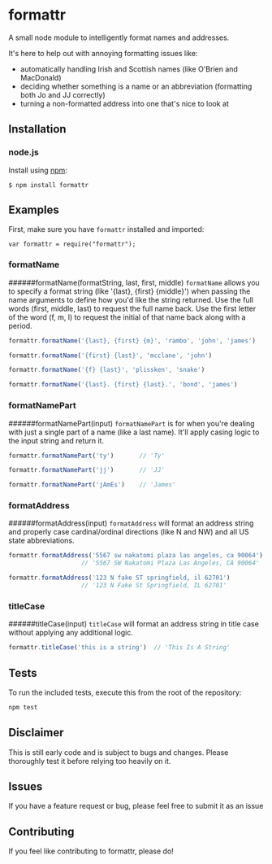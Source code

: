 # formattr
A small node module to intelligently format names and addresses.

It's here to help out with annoying formatting issues like:
* automatically handling Irish and Scottish names (like O'Brien and MacDonald)
* deciding whether something is a name or an abbreviation (formatting both Jo and JJ correctly)
* turning a non-formatted address into one that's nice to look at 

## Installation

### node.js

Install using [npm](http://npmjs.org/):

    $ npm install formattr

## Examples

First, make sure you have `formattr` installed and imported:

    var formattr = require("formattr");

### formatName
######formatName(formatString, last, first, middle)
`formatName` allows you to specify a format string (like '{last}, {first} {middle}') when passing the name arguments to define how you'd like the string returned.  Use the full words (first, middle, last) to request the full name back.  Use the first letter of the word (f, m, l) to request the initial of that name back along with a period.

```javascript
formattr.formatName('{last}, {first} {m}', 'rambo', 'john', 'james')   // 'Rambo, John J.'

formattr.formatName('{first} {last}', 'mcclane', 'john')               // 'John McClane'

formattr.formatName('{f} {last}', 'plissken', 'snake')                 // 'S. Plissken'

formattr.formatName('{last}. {first} {last}.', 'bond', 'james')        // 'Bond. James Bond.'
```

### formatNamePart
######formatNamePart(input)
`formatNamePart` is for when you're dealing with just a single part of a name (like a last name).  It'll apply casing logic to the input string and return it.

```javascript
formattr.formatNamePart('ty')       // 'Ty'

formattr.formatNamePart('jj')       // 'JJ'

formattr.formatNamePart('jAmEs')    // 'James'
```

### formatAddress
######formatAddress(input)
`formatAddress` will format an address string and properly case cardinal/ordinal directions (like N and NW) and all US state abbreviations.

```javascript
formattr.formatAddress('5567 sw nakatomi plaza las angeles, ca 90064')  
                    // '5567 SW Nakatomi Plaza Las Angeles, CA 90064'

formattr.formatAddress('123 N fake ST springfield, il 62701')           
                    // '123 N Fake St Springfield, IL 62701'
```

### titleCase
######titleCase(input)
`titleCase` will format an address string in title case without applying any additional logic.

```javascript
formattr.titleCase('this is a string')  // 'This Is A String'
```

## Tests
To run the included tests, execute this from the root of the repository:
```javascript
npm test
```

## Disclaimer
This is still early code and is subject to bugs and changes.  Please thoroughly test it before relying too heavily on it.

## Issues
If you have a feature request or bug, please feel free to submit it as an issue

## Contributing
If you feel like contributing to formattr, please do!
